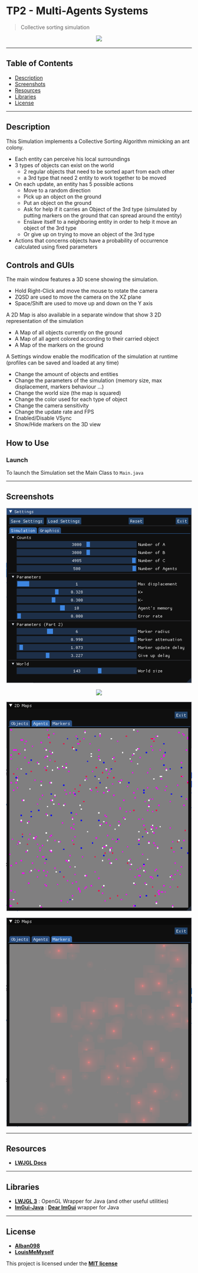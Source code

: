 # TP2 - Multi-Agents Systems

> Collective sorting simulation

<p align="center">
  <img src="img/simulation.gif" />
</p>

---

## Table of Contents

- [Description](#description)
- [Screenshots](#screenshots)
- [Resources](#resources)
- [Libraries](#libraries)
- [License](#license)

---

## Description
This Simulation implements a Collective Sorting Algorithm mimicking an ant colony.
 - Each entity can perceive his local surroundings
 - 3 types of objects can exist on the world
   - 2 regular objects that need to be sorted apart from each other
   - a 3rd type that need 2 entity to work together to be moved
 - On each update, an entity has 5 possible actions
   - Move to a random direction
   - Pick up an object on the ground
   - Put an object on the ground
   - Ask for help if it carries an Object of the 3rd type (simulated by putting markers on the ground that can spread around the entity)
   - Enslave itself to a neighboring entity in order to help it move an object of the 3rd type
   - Or give up on trying to move an object of the 3rd type
 - Actions that concerns objects have a probability of occurrence calculated using fixed parameters

## Controls and GUIs
The main window features a 3D scene showing the simulation.
- Hold Right-Click and move the mouse to rotate the camera
- ZQSD are used to move the camera on the XZ plane
- Space/Shift are used to move up and down on the Y axis

A 2D Map is also available in a separate window that show 3 2D representation of the simulation
- A Map of all objects currently on the ground
- A Map of all agent colored according to their carried object
- A Map of the markers on the ground

A Settings window enable the modification of the simulation at runtime (profiles can be saved and loaded at any time)
- Change the amount of objects and entities
- Change the parameters of the simulation (memory size, max displacement, markers behaviour ...)
- Change the world size (the map is squared)
- Change the color used for each type of object
- Change the camera sensitivity
- Change the update rate and FPS
- Enabled/Disable VSync
- Show/Hide markers on the 3D view

## How to Use
### Launch
To launch the Simulation set the Main Class to ```Main.java```

---

## Screenshots
<p align="center">
  <img src="img/settings.gif" />
</p>
<p align="center">
  <img src="img/objects2D.gif" />
</p>
<p align="center">
  <img src="img/agents2D.gif" />
</p>
<p align="center">
  <img src="img/markers2D.gif" />
</p>

---

## Resources
- **[LWJGL Docs](https://www.lwjgl.org/)**
---

## Libraries
- **[LWJGL 3](https://www.lwjgl.org/)** : OpenGL Wrapper for Java (and other useful utilities)
- **[ImGui-Java](https://github.com/SpaiR/imgui-java)** : **[Dear ImGui](https://github.com/ocornut/imgui)** wrapper for Java
---

## License
- **[Alban098](https://github.com/Alban098)**
- **[LouisMeMyself](https://github.com/LouisMeMyself)**

This project is licensed under the **[MIT license](http://opensource.org/licenses/mit-license.php)**
